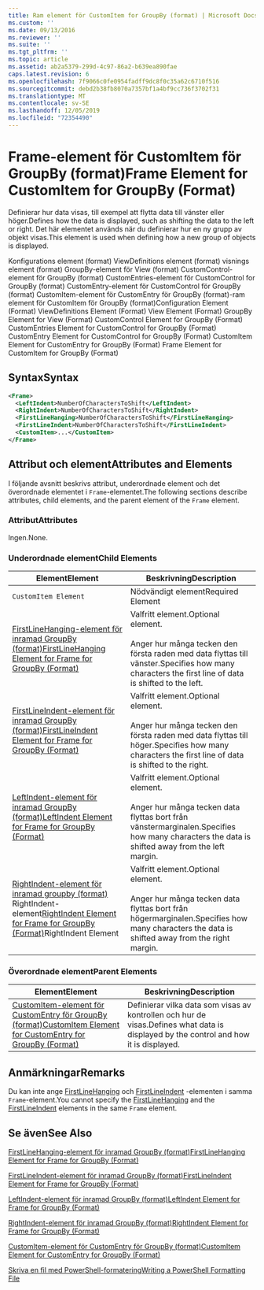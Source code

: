 ```yaml
---
title: Ram element för CustomItem for GroupBy (format) | Microsoft Docs
ms.custom: ''
ms.date: 09/13/2016
ms.reviewer: ''
ms.suite: ''
ms.tgt_pltfrm: ''
ms.topic: article
ms.assetid: ab2a5379-299d-4c97-86a2-b639ea890fae
caps.latest.revision: 6
ms.openlocfilehash: 7f9066c0fe0954fadff9dc8f0c35a62c6710f516
ms.sourcegitcommit: debd2b38fb8070a7357bf1a4bf9cc736f3702f31
ms.translationtype: MT
ms.contentlocale: sv-SE
ms.lasthandoff: 12/05/2019
ms.locfileid: "72354490"
---
```

# <a name="frame-element-for-customitem-for-groupby-format"></a><span data-ttu-id="4d8f4-102">Frame-element för CustomItem för GroupBy (format)</span><span class="sxs-lookup"><span data-stu-id="4d8f4-102">Frame Element for CustomItem for GroupBy (Format)</span></span>

<span data-ttu-id="4d8f4-103">Definierar hur data visas, till exempel att flytta data till vänster eller höger.</span><span class="sxs-lookup"><span data-stu-id="4d8f4-103">Defines how the data is displayed, such as shifting the data to the left or right.</span></span> <span data-ttu-id="4d8f4-104">Det här elementet används när du definierar hur en ny grupp av objekt visas.</span><span class="sxs-lookup"><span data-stu-id="4d8f4-104">This element is used when defining how a new group of objects is displayed.</span></span>

<span data-ttu-id="4d8f4-105">Konfigurations element (format) ViewDefinitions element (format) visnings element (format) GroupBy-element för View (format) CustomControl-element för GroupBy (format) CustomEntries-element för CustomControl for GroupBy (format) CustomEntry-element för CustomControl för GroupBy (format) CustomItem-element för CustomEntry för GroupBy (format)-ram element för CustomItem för GroupBy (format)</span><span class="sxs-lookup"><span data-stu-id="4d8f4-105">Configuration Element (Format) ViewDefinitions Element (Format) View Element (Format) GroupBy Element for View (Format) CustomControl Element for GroupBy (Format) CustomEntries Element for CustomControl for GroupBy (Format) CustomEntry Element for CustomControl for GroupBy (Format) CustomItem Element for CustomEntry for GroupBy (Format) Frame Element for CustomItem for GroupBy (Format)</span></span>

## <a name="syntax"></a><span data-ttu-id="4d8f4-106">Syntax</span><span class="sxs-lookup"><span data-stu-id="4d8f4-106">Syntax</span></span>

```xml
<Frame>
  <LeftIndent>NumberOfCharactersToShift</LeftIndent>
  <RightIndent>NumberOfCharactersToShift</RightIndent>
  <FirstLineHanging>NumberOfCharactersToShift</FirstLineHanging>
  <FirstLineIndent>NumberOfCharactersToShift</FirstLineIndent>
  <CustomItem>...</CustomItem>
</Frame>
```

## <a name="attributes-and-elements"></a><span data-ttu-id="4d8f4-107">Attribut och element</span><span class="sxs-lookup"><span data-stu-id="4d8f4-107">Attributes and Elements</span></span>

<span data-ttu-id="4d8f4-108">I följande avsnitt beskrivs attribut, underordnade element och det överordnade elementet i `Frame`-elementet.</span><span class="sxs-lookup"><span data-stu-id="4d8f4-108">The following sections describe attributes, child elements, and the parent element of the `Frame` element.</span></span>

### <a name="attributes"></a><span data-ttu-id="4d8f4-109">Attribut</span><span class="sxs-lookup"><span data-stu-id="4d8f4-109">Attributes</span></span>

<span data-ttu-id="4d8f4-110">Ingen.</span><span class="sxs-lookup"><span data-stu-id="4d8f4-110">None.</span></span>

### <a name="child-elements"></a><span data-ttu-id="4d8f4-111">Underordnade element</span><span class="sxs-lookup"><span data-stu-id="4d8f4-111">Child Elements</span></span>

|<span data-ttu-id="4d8f4-112">Element</span><span class="sxs-lookup"><span data-stu-id="4d8f4-112">Element</span></span>|<span data-ttu-id="4d8f4-113">Beskrivning</span><span class="sxs-lookup"><span data-stu-id="4d8f4-113">Description</span></span>|
|-------------|-----------------|
|`CustomItem Element`|<span data-ttu-id="4d8f4-114">Nödvändigt element</span><span class="sxs-lookup"><span data-stu-id="4d8f4-114">Required Element</span></span>|
|[<span data-ttu-id="4d8f4-115">FirstLineHanging-element för inramad GroupBy (format)</span><span class="sxs-lookup"><span data-stu-id="4d8f4-115">FirstLineHanging Element for Frame for GroupBy (Format)</span></span>](./firstlinehanging-element-for-frame-for-groupby-format.md)|<span data-ttu-id="4d8f4-116">Valfritt element.</span><span class="sxs-lookup"><span data-stu-id="4d8f4-116">Optional element.</span></span><br /><br /> <span data-ttu-id="4d8f4-117">Anger hur många tecken den första raden med data flyttas till vänster.</span><span class="sxs-lookup"><span data-stu-id="4d8f4-117">Specifies how many characters the first line of data is shifted to the left.</span></span>|
|[<span data-ttu-id="4d8f4-118">FirstLineIndent-element för inramad GroupBy (format)</span><span class="sxs-lookup"><span data-stu-id="4d8f4-118">FirstLineIndent Element for Frame for GroupBy (Format)</span></span>](./firstlineindent-element-for-frame-for-groupby-format.md)|<span data-ttu-id="4d8f4-119">Valfritt element.</span><span class="sxs-lookup"><span data-stu-id="4d8f4-119">Optional element.</span></span><br /><br /> <span data-ttu-id="4d8f4-120">Anger hur många tecken den första raden med data flyttas till höger.</span><span class="sxs-lookup"><span data-stu-id="4d8f4-120">Specifies how many characters the first line of data is shifted to the right.</span></span>|
|[<span data-ttu-id="4d8f4-121">LeftIndent-element för inramad GroupBy (format)</span><span class="sxs-lookup"><span data-stu-id="4d8f4-121">LeftIndent Element for Frame for GroupBy (Format)</span></span>](./leftindent-element-for-frame-for-groupby-format.md)|<span data-ttu-id="4d8f4-122">Valfritt element.</span><span class="sxs-lookup"><span data-stu-id="4d8f4-122">Optional element.</span></span><br /><br /> <span data-ttu-id="4d8f4-123">Anger hur många tecken data flyttas bort från vänstermarginalen.</span><span class="sxs-lookup"><span data-stu-id="4d8f4-123">Specifies how many characters the data is shifted away from the left margin.</span></span>|
|<span data-ttu-id="4d8f4-124">[RightIndent-element för inramad groupby (format)](./rightindent-element-for-frame-for-groupby-format.md) RightIndent-element</span><span class="sxs-lookup"><span data-stu-id="4d8f4-124">[RightIndent Element for Frame for GroupBy (Format)](./rightindent-element-for-frame-for-groupby-format.md)RightIndent Element</span></span>|<span data-ttu-id="4d8f4-125">Valfritt element.</span><span class="sxs-lookup"><span data-stu-id="4d8f4-125">Optional element.</span></span><br /><br /> <span data-ttu-id="4d8f4-126">Anger hur många tecken data flyttas bort från högermarginalen.</span><span class="sxs-lookup"><span data-stu-id="4d8f4-126">Specifies how many characters the data is shifted away from the right margin.</span></span>|

### <a name="parent-elements"></a><span data-ttu-id="4d8f4-127">Överordnade element</span><span class="sxs-lookup"><span data-stu-id="4d8f4-127">Parent Elements</span></span>

|<span data-ttu-id="4d8f4-128">Element</span><span class="sxs-lookup"><span data-stu-id="4d8f4-128">Element</span></span>|<span data-ttu-id="4d8f4-129">Beskrivning</span><span class="sxs-lookup"><span data-stu-id="4d8f4-129">Description</span></span>|
|-------------|-----------------|
|[<span data-ttu-id="4d8f4-130">CustomItem-element för CustomEntry för GroupBy (format)</span><span class="sxs-lookup"><span data-stu-id="4d8f4-130">CustomItem Element for CustomEntry for GroupBy (Format)</span></span>](./customitem-element-for-customentry-for-groupby-format.md)|<span data-ttu-id="4d8f4-131">Definierar vilka data som visas av kontrollen och hur de visas.</span><span class="sxs-lookup"><span data-stu-id="4d8f4-131">Defines what data is displayed by the control and how it is displayed.</span></span>|

## <a name="remarks"></a><span data-ttu-id="4d8f4-132">Anmärkningar</span><span class="sxs-lookup"><span data-stu-id="4d8f4-132">Remarks</span></span>

<span data-ttu-id="4d8f4-133">Du kan inte ange [FirstLineHanging](./firstlinehanging-element-for-frame-for-groupby-format.md) och [FirstLineIndent](./firstlineindent-element-for-frame-for-groupby-format.md) -elementen i samma `Frame`-element.</span><span class="sxs-lookup"><span data-stu-id="4d8f4-133">You cannot specify the [FirstLineHanging](./firstlinehanging-element-for-frame-for-groupby-format.md) and the [FirstLineIndent](./firstlineindent-element-for-frame-for-groupby-format.md) elements in the same `Frame` element.</span></span>

## <a name="see-also"></a><span data-ttu-id="4d8f4-134">Se även</span><span class="sxs-lookup"><span data-stu-id="4d8f4-134">See Also</span></span>

[<span data-ttu-id="4d8f4-135">FirstLineHanging-element för inramad GroupBy (format)</span><span class="sxs-lookup"><span data-stu-id="4d8f4-135">FirstLineHanging Element for Frame for GroupBy (Format)</span></span>](./firstlinehanging-element-for-frame-for-groupby-format.md)

[<span data-ttu-id="4d8f4-136">FirstLineIndent-element för inramad GroupBy (format)</span><span class="sxs-lookup"><span data-stu-id="4d8f4-136">FirstLineIndent Element for Frame for GroupBy (Format)</span></span>](./firstlineindent-element-for-frame-for-groupby-format.md)

[<span data-ttu-id="4d8f4-137">LeftIndent-element för inramad GroupBy (format)</span><span class="sxs-lookup"><span data-stu-id="4d8f4-137">LeftIndent Element for Frame for GroupBy (Format)</span></span>](./leftindent-element-for-frame-for-groupby-format.md)

[<span data-ttu-id="4d8f4-138">RightIndent-element för inramad GroupBy (format)</span><span class="sxs-lookup"><span data-stu-id="4d8f4-138">RightIndent Element for Frame for GroupBy (Format)</span></span>](./rightindent-element-for-frame-for-groupby-format.md)

[<span data-ttu-id="4d8f4-139">CustomItem-element för CustomEntry för GroupBy (format)</span><span class="sxs-lookup"><span data-stu-id="4d8f4-139">CustomItem Element for CustomEntry for GroupBy (Format)</span></span>](./customitem-element-for-customentry-for-groupby-format.md)

[<span data-ttu-id="4d8f4-140">Skriva en fil med PowerShell-formatering</span><span class="sxs-lookup"><span data-stu-id="4d8f4-140">Writing a PowerShell Formatting File</span></span>](./writing-a-powershell-formatting-file.md)
